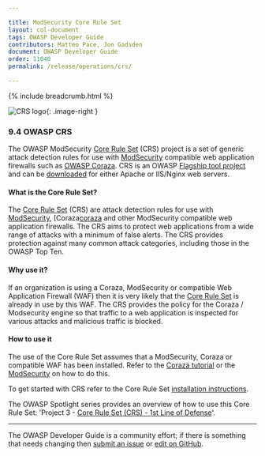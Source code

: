 ```yaml
---

title: ModSecurity Core Rule Set
layout: col-document
tags: OWASP Developer Guide
contributors: Matteo Pace, Jon Gadsden
document: OWASP Developer Guide
order: 11040
permalink: /release/operations/crs/

---
```


{% include breadcrumb.html %}

<style type="text/css">
.image-right {
  height: 180px;
  display: block;
  margin-left: auto;
  margin-right: auto;
  float: right;
}
</style>

![CRS logo](../../../assets/images/logos/crs.png "OWASP CRS"){: .image-right }

### 9.4 OWASP CRS

The OWASP ModSecurity [Core Rule Set][modcrs-project] (CRS) project is a set of generic attack detection rules
for use with [ModSecurity][modsec] compatible web application firewalls such as [OWASP Coraza][coraza].
CRS is an OWASP [Flagship tool project][modcrs-project] and can be [downloaded][modcrs-download]
for either Apache or IIS/Nginx web servers.

#### What is the Core Rule Set?

The [Core Rule Set][modcrs] (CRS) are attack detection rules for use with [ModSecurity][modsec],
[Coraza[coraza] and other ModSecurity compatible web application firewalls.
The CRS aims to protect web applications from a wide range of attacks with a minimum of false alerts.
The CRS provides protection against many common attack categories, including those in the OWASP Top Ten.

#### Why use it?

If an organization is using a Coraza, ModSecurity or compatible Web Application Firewall (WAF)
then it is very likely that the [Core Rule Set][modcrs] is already in use by this WAF.
The CRS provides the policy for the Coraza / Modsecurity engine so that traffic to a web application is inspected
for various attacks and malicious traffic is blocked.

#### How to use it

The use of the Core Rule Set assumes that a ModSecurity, Coraza or compatible WAF has been installed.
Refer to the [Coraza tutorial][coraza-tutorial] or the [ModSecurity][modsec-docs] on how to do this.

To get started with CRS refer to the Core Rule Set [installation instructions][modcrs-download].

The OWASP Spotlight series provides an overview of how to use this Core Rule Set:
'Project 3 - [Core Rule Set (CRS) - 1st Line of Defense][spotlight03]'.

----

The OWASP Developer Guide is a community effort; if there is something that needs changing
then [submit an issue][issue1104] or [edit on GitHub][edit1104].

[coraza]: https://coraza.io/
[coraza-tutorial]: https://coraza.io/docs/tutorials/quick-start/
[edit1104]: https://github.com/OWASP/www-project-developer-guide/blob/main/draft/11-operations/04-crs.md
[issue1104]: https://github.com/OWASP/www-project-developer-guide/issues/new?labels=content&template=request.md&title=Update:%2011-operations/04-crs
[modcrs]: https://coreruleset.org/
[modcrs-download]: https://coreruleset.org/docs/deployment/install/
[modcrs-project]: https://owasp.org/www-project-modsecurity-core-rule-set/
[modsec]: https://owasp.org/www-project-modsecurity/
[modsec-docs]: https://www.modsecurity.org/
[spotlight03]: https://youtu.be/88ZMKpiZbRI
